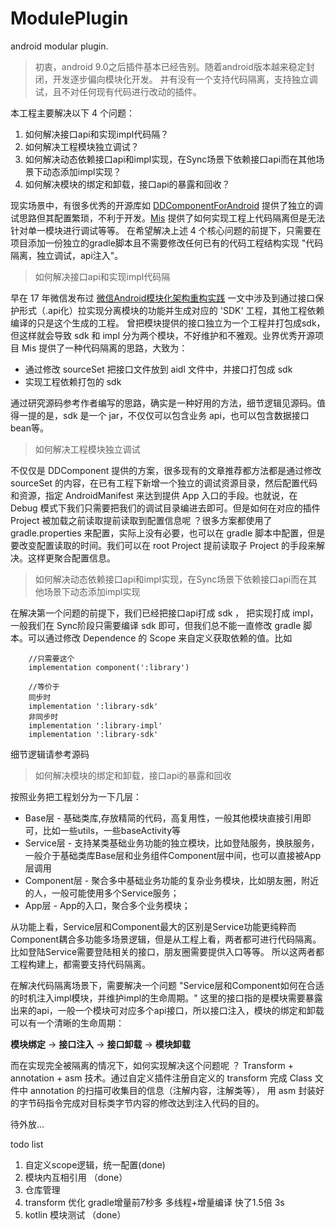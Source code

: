 # ModulePlugin
android modular plugin.

> 初衷，android 9.0之后插件基本已经告别。随着android版本越来稳定封闭，开发逐步偏向模块化开发。
> 并有没有一个支持代码隔离，支持独立调试，且不对任何现有代码进行改动的插件。

本工程主要解决以下 4 个问题：
1. 如何解决接口api和实现impl代码隔？
2. 如何解决工程模块独立调试？
3. 如何解决动态依赖接口api和impl实现，在Sync场景下依赖接口api而在其他场景下动态添加impl实现？
4. 如何解决模块的绑定和卸载，接口api的暴露和回收？

现实场景中，有很多优秀的开源库如 [DDComponentForAndroid](https://github.com/luojilab/DDComponentForAndroid) 提供了独立的调试思路但其配置繁琐，不利于开发。[Mis](https://github.com/EastWoodYang/Mis) 提供了如何实现工程上代码隔离但是无法针对单一模块进行调试等等。
在希望解决上述 4 个核心问题的前提下，只需要在项目添加一份独立的gradle脚本且不需要修改任何已有的代码工程结构实现 "代码隔离，独立调试，api注入"。

> 如何解决接口api和实现impl代码隔

早在 17 年微信发布过 [微信Android模块化架构重构实践](https://mp.weixin.qq.com/s?__biz=MzAwNDY1ODY2OQ==&mid=2649286672&idx=1&sn=4d9db00c496fcafd1d3e01d69af083f9&chksm=8334cc92b4434584e8bdb117274f41145fb49ba467ec0cd9ba5e3551a8abf92f1996bd6b147a&mpshare=1&scene=1&srcid=06309KcVegxww8kRannKXmkM&key=9965dca0b72a0a7428febd95a3bc61657924797129ae35d34f67f2cfc5c5ac09bec624714cd4662b978742d3424726f08b3ea1b9cb858cccf97dbb56bd5bfdd07a81917eedc452194d3c6b438d76dfac&ascene=0&uin=Mjg5NTY2MjM0MA==&devicetype=iMac%20MacBookPro11,4%20OSX%20OSX%2010.12.5%20build(16F73)&version=12020810&nettype=WIFI&fontScale=100&pass_ticket=X8yiKyEXbEsX7ouYBsjW0ddHl5Zc0CXaGzDaapnZidysc89C7Z257hmzlRaR3CQk) 一文中涉及到通过接口保护形式（.api化）拉实现分离模块的功能并生成对应的 'SDK' 工程，其他工程依赖编译的只是这个生成的工程。
曾把模块提供的接口独立为一个工程并打包成sdk，但这样就会导致 sdk 和 impl 分为两个模块，不好维护和不雅观。业界优秀开源项目 Mis 提供了一种代码隔离的思路，大致为：

* 通过修改 sourceSet 把接口文件放到 aidl 文件中，并接口打包成 sdk
* 实现工程依赖打包的 sdk

通过研究源码参考作者编写的思路，确实是一种好用的方法，细节逻辑见源码。值得一提的是，sdk 是一个 jar，不仅仅可以包含业务 api，也可以包含数据接口 bean等。

> 如何解决工程模块独立调试

不仅仅是 DDComponent 提供的方案，很多现有的文章推荐都方法都是通过修改 sourceSet 的内容，在已有工程下新增一个独立的调试资源目录，然后配置代码和资源，指定 AndroidManifest 来达到提供 App 入口的手段。也就说，在 Debug 模式下我们只需要把我们的调试目录编进去即可。但是如何在对应的插件 Project 被加载之前读取提前读取到配置信息呢 ？很多方案都使用了 gradle.properties 来配置，实际上没有必要，也可以在 gradle 脚本中配置，但是要改变配置读取的时间。我们可以在 root Project 提前读取子 Project 的手段来解决。这样更聚合配置信息。

> 如何解决动态依赖接口api和impl实现，在Sync场景下依赖接口api而在其他场景下动态添加impl实现

在解决第一个问题的前提下，我们已经把接口api打成 sdk ， 把实现打成 impl，一般我们在 Sync阶段只需要编译 sdk 即可，但我们总不能一直修改 gradle 脚本。可以通过修改 Dependence 的 Scope 来自定义获取依赖的值。比如

```
    //只需要这个
    implementation component(':library')

    //等价于
    同步时
    implementation ':library-sdk'
    非同步时
    implementation ':library-impl'
    implementation ':library-sdk'

```
细节逻辑请参考源码

> 如何解决模块的绑定和卸载，接口api的暴露和回收

按照业务把工程划分为一下几层：

* Base层 - 基础类库,存放精简的代码，高复用性，一般其他模块直接引用即可，比如一些utils，一些baseActivity等
* Service层 - 支持某类基础业务功能的独立模块，比如登陆服务，换肤服务，一般介于基础类库Base层和业务组件Component层中间，也可以直接被App层调用
* Component层 - 聚合多中基础业务功能的复杂业务模块，比如朋友圈，附近的人，一般可能使用多个Service服务；
* App层 - App的入口，聚合多个业务模块；

从功能上看，Service层和Component最大的区别是Service功能更纯粹而Component耦合多功能多场景逻辑，但是从工程上看，两者都可进行代码隔离。比如登陆Service需要登陆相关的接口，朋友圈需要提供入口等等。
所以这两者都工程构建上，都需要支持代码隔离。

在解决代码隔离场景下，需要解决一个问题 "Service层和Component如何在合适的时机注入impl模块，并维护impl的生命周期。"
这里的接口指的是模块需要暴露出来的api，一般一个模块可对应多个api接口，所以接口注入，模块的绑定和卸载可以有一个清晰的生命周期：

 **模块绑定** -> **接口注入** -> **接口卸载** -> **模块卸载**

而在实现完全被隔离的情况下，如何实现解决这个问题呢 ？ Transform + annotation + asm 技术。通过自定义插件注册自定义的 transform 完成 Class 文件中 annotation 的扫描可收集目的信息（注解内容，注解类等）， 用 asm 封装好的字节码指令完成对目标类字节内容的修改达到注入代码的目的。


待外放...


todo list

1. 自定义scope逻辑，统一配置(done)
2. 模块内互相引用 （done）
3. 仓库管理
5. transform 优化  gradle增量前7秒多 多线程+增量编译  快了1.5倍 3s
6. kotlin 模块测试 （done）